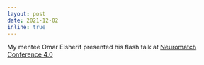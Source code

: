 ```yaml
---
layout: post
date: 2021-12-02 
inline: true
---
```


My mentee Omar Elsherif presented his flash talk at <a href='https://youtu.be/GpbiSHWqS1U'>Neuromatch Conference 4.0</a>